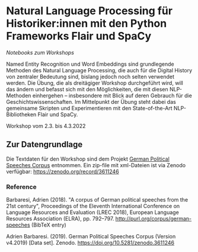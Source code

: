 # Natural Language Processing für Historiker:innen mit den Python Frameworks Flair und SpaCy

*Notebooks zum Workshops*

Named Entity Recognition und Word Embeddings sind grundlegende Methoden des Natural Language Processing, die auch für die Digital History von zentraler Bedeutung sind, bislang jedoch noch selten verwendet werden. Die Übung, die als dreitägiger Workshop durchgeführt wird, will das ändern und befasst sich mit den Möglichkeiten, die mit diesen NLP-Methoden einhergehen – insbesondere mit Blick auf deren Gebrauch für die Geschichtswissenschaften. Im Mittelpunkt der Übung steht dabei das gemeinsame Skripten und Experimentieren mit den State-of-the-Art NLP-Bibliotheken Flair und SpaCy. 

Workshop vom 2.3. bis 4.3.2022

## Zur Datengrundlage

Die Textdaten für den Workshop sind dem Projekt [German Political Speeches Corpus](https://politische-reden.eu/) entnommen. Ein zip-file mit xml-Dateien ist via Zenodo verfügbar: https://zenodo.org/record/3611246

### Reference

Barbaresi, Adrien (2018). "A corpus of German political speeches from the 21st century", Proceedings of the Eleventh International Conference on Language Resources and Evaluation (LREC 2018), European Language Resources Association (ELRA), pp. 792–797. http://purl.org/corpus/german-speeches (BibTeX entry)

Adrien Barbaresi. (2019). German Political Speeches Corpus (Version v4.2019) [Data set]. Zenodo. https://doi.org/10.5281/zenodo.3611246
